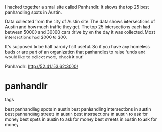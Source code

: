I hacked together a small site called Panhandlr. It shows the top 25 best panhandling spots in Austin. 

Data collected from the city of Austin site. The data shows intersections of Austin and how much traffic they get. The top 25 intersections each had between 50000 and 30000 cars drive by on the day it was collected. Most intersections had 2000 to 200.

It's supposed to be half parody half useful. So if you have any homeless buds or are part of an organization that panhandles to raise funds and would like to collect more, check it out!

Panhandlr:
http://52.41.153.62:3000/

# panhandlr



tags

best panhandling spots in austin
best panhandling intersections in austin
best panhandling streets in austin
best intersections in austin to ask for money
best spots in austin to ask for money
best streets in austin to ask for money